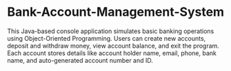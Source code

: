 # Bank-Account-Management-System
This Java-based console application simulates basic banking operations using Object-Oriented Programming. Users can create new accounts, deposit and withdraw money, view account balance, and exit the program. Each account stores details like account holder name, email, phone, bank name, and auto-generated account number and ID. 

